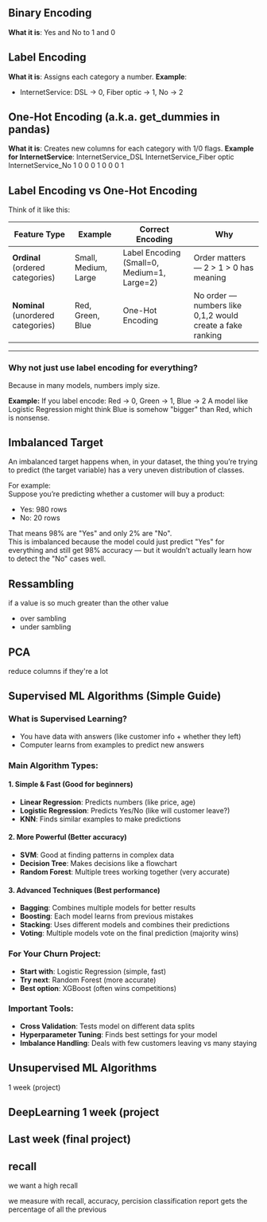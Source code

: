## Binary Encoding
**What it is**: Yes and No to 1 and 0

## Label Encoding
**What it is**: Assigns each category a number.
**Example**:
- InternetService: DSL → 0, Fiber optic → 1, No → 2

## One-Hot Encoding (a.k.a. get_dummies in pandas)
**What it is**: Creates new columns for each category with 1/0 flags.
**Example for InternetService**:
InternetService_DSL      InternetService_Fiber optic      InternetService_No
         1                           0                             0
         0                           1                             0
         0                           0                             1

## Label Encoding vs One-Hot Encoding

Think of it like this:

| Feature Type               | Example                    | Correct Encoding                                   | Why                                                     |
|----------------------------|----------------------------|----------------------------------------------------|---------------------------------------------------------|
| **Ordinal** (ordered categories) | Small, Medium, Large       | Label Encoding (Small=0, Medium=1, Large=2)        | Order matters — 2 > 1 > 0 has meaning                   |
| **Nominal** (unordered categories) | Red, Green, Blue          | One-Hot Encoding                                   | No order — numbers like 0,1,2 would create a fake ranking |

---

### Why not just use label encoding for everything?
Because in many models, numbers imply size.

**Example:**
If you label encode:
Red → 0, Green → 1, Blue → 2
A model like Logistic Regression might think Blue is somehow "bigger" than Red, which is nonsense.


## Imbalanced Target
An imbalanced target happens when, in your dataset, the thing you’re trying to predict (the target variable) has a very uneven distribution of classes.

For example:  
Suppose you’re predicting whether a customer will buy a product:  
- Yes: 980 rows  
- No: 20 rows  

That means 98% are "Yes" and only 2% are "No".  
This is imbalanced because the model could just predict "Yes" for everything and still get 98% accuracy — but it wouldn’t actually learn how to detect the "No" cases well.


## Ressambling
if a value is so much greater than the other value
- over sambling
- under sambling

## PCA
reduce columns if they're a lot

## Supervised ML Algorithms (Simple Guide)

### **What is Supervised Learning?**
- You have data with answers (like customer info + whether they left)
- Computer learns from examples to predict new answers

### **Main Algorithm Types:**

#### **1. Simple & Fast (Good for beginners)**
- **Linear Regression**: Predicts numbers (like price, age)
- **Logistic Regression**: Predicts Yes/No (like will customer leave?)
- **KNN**: Finds similar examples to make predictions

#### **2. More Powerful (Better accuracy)**
- **SVM**: Good at finding patterns in complex data
- **Decision Tree**: Makes decisions like a flowchart
- **Random Forest**: Multiple trees working together (very accurate)

#### **3. Advanced Techniques (Best performance)**
- **Bagging**: Combines multiple models for better results
- **Boosting**: Each model learns from previous mistakes
- **Stacking**: Uses different models and combines their predictions
- **Voting**: Multiple models vote on the final prediction (majority wins)

### **For Your Churn Project:**
- **Start with**: Logistic Regression (simple, fast)
- **Try next**: Random Forest (more accurate)
- **Best option**: XGBoost (often wins competitions)

### **Important Tools:**
- **Cross Validation**: Tests model on different data splits
- **Hyperparameter Tuning**: Finds best settings for your model
- **Imbalance Handling**: Deals with few customers leaving vs many staying
## Unsupervised ML Algorithms
1 week (project)
## DeepLearning 1 week (project
## Last week (final project)


## recall
we want a high recall

we measure with recall, accuracy, percision 
classification report gets the percentage of all the previous
